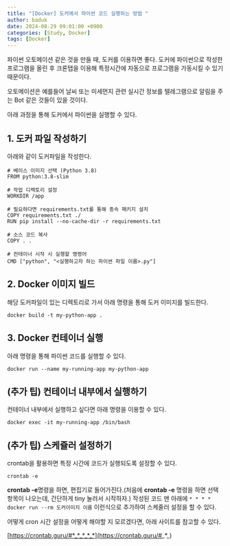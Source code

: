 ```yaml
---
title: "[Docker] 도커에서 파이썬 코드 실행하는 방법 "
author: baduk
date: 2024-08-29 09:01:00 +0900
categories: [Study, Docker]
tags: [Docker]
---
```


파이썬 오토메이션 같은 것을 만들 때, 도커를 이용하면 좋다.
도커에 파이썬으로 작성한 프로그램을 올린 후 크론탭을 이용해 특정시간에 자동으로 프로그램을 가동시킬 수 있기 때문이다.

오토메이션은 예를들어 날씨 또는 미세먼지 관련 실시간 정보를 텔레그램으로 알림을 주는 Bot 같은 것들이 있을 것이다.

아래 과정을 통해 도커에서 파이썬을 실행할 수 있다.

## 1. 도커 파일 작성하기
아래와 같이 도커파일을 작성한다.
```shell
# 베이스 이미지 선택 (Python 3.8)
FROM python:3.8-slim

# 작업 디렉토리 설정
WORKDIR /app

# 필요하다면 requirements.txt를 통해 종속 패키지 설치
COPY requirements.txt ./
RUN pip install --no-cache-dir -r requirements.txt

# 소스 코드 복사
COPY . .

# 컨테이너 시작 시 실행할 명령어
CMD ["python", "<실행하고자 하는 파이썬 파일 이름>.py"]
```

## 2. Docker 이미지 빌드
해당 도커파일이 있는 디렉토리로 가서 아래 명령을 통해 도커 이미지를 빌드한다.
```shell
docker build -t my-python-app .
```

## 3. Docker 컨테이너 실행
아래 명령을 통해 파이썬 코드를 실행할 수 있다.
```shell
docker run --name my-running-app my-python-app
```

## (추가 팁) 컨테이너 내부에서 실행하기
컨테이너 내부에서 실행하고 싶다면 아래 명령을 이용할 수 있다.
```shell
docker exec -it my-running-app /bin/bash
```

## (추가 팁) 스케쥴러 설정하기
crontab을 활용하면 특정 시간에 코드가 실행되도록 설정할 수 있다.
```shell
crontab -e
```
**crontab -e**명령을 하면, 편집기로 들어가진다.(처음에 **crontab -e** 명령을 하면 선택항목이 나오는데, 간단하게 tiny 눌러서 시작하자.) 작성된 코드 맨 아래에 `* * * * docker run --rm 도커이미지 이름` 이런식으로 추가하여 스케줄러 설정을 할 수 있다. 

어떻게 cron 시간 설정을 어떻게 해야할 지 모르겠다면, 아래 사이트를 참고할 수 있다.

[https://crontab.guru/#*_*_*_*_*](https://crontab.guru/#*_*_*_*_*)


